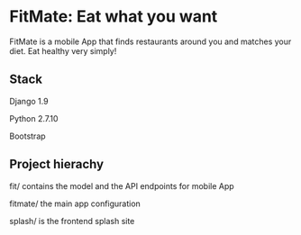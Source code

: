 FitMate: Eat what you want
==========================

FitMate is a mobile App that finds restaurants around you and matches your diet. Eat healthy very simply!

## Stack
Django 1.9

Python 2.7.10

Bootstrap

## Project hierachy
fit/ contains the model and the API endpoints for mobile App

fitmate/ the main app configuration

splash/ is the frontend splash site